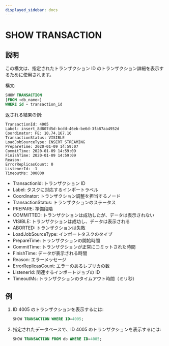 ```yaml
---
displayed_sidebar: docs
---
```


# SHOW TRANSACTION

## 説明

この構文は、指定されたトランザクション ID のトランザクション詳細を表示するために使用されます。

構文:

```sql
SHOW TRANSACTION
[FROM <db_name>]
WHERE id = transaction_id
```

返される結果の例:

```plain text
TransactionId: 4005
Label: insert_8d807d5d-bcdd-46eb-be6d-3fa87aa4952d
Coordinator: FE: 10.74.167.16
TransactionStatus: VISIBLE
LoadJobSourceType: INSERT_STREAMING
PrepareTime: 2020-01-09 14:59:07
CommitTime: 2020-01-09 14:59:09
FinishTime: 2020-01-09 14:59:09
Reason:
ErrorReplicasCount: 0
ListenerId: -1
TimeoutMs: 300000
```

* TransactionId: トランザクション ID
* Label: タスクに対応するインポートラベル
* Coordinator: トランザクション調整を担当するノード
* TransactionStatus: トランザクションのステータス
* PREPARE: 準備段階
* COMMITTED: トランザクションは成功したが、データは表示されない
* VISIBLE: トランザクションは成功し、データは表示される
* ABORTED: トランザクションは失敗
* LoadJobSourceType: インポートタスクのタイプ
* PrepareTime: トランザクションの開始時間
* CommitTime: トランザクションが正常にコミットされた時間
* FinishTime: データが表示される時間
* Reason: エラーメッセージ
* ErrorReplicasCount: エラーのあるレプリカの数
* ListenerId: 関連するインポートジョブの ID
* TimeoutMs: トランザクションのタイムアウト時間（ミリ秒）

## 例

1. ID 4005 のトランザクションを表示するには:

    ```sql
    SHOW TRANSACTION WHERE ID=4005;
    ```

2. 指定されたデータベースで、ID 4005 のトランザクションを表示するには:

    ```sql
    SHOW TRANSACTION FROM db WHERE ID=4005;
    ```